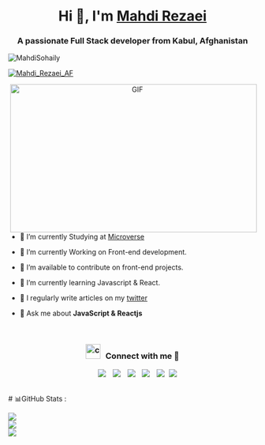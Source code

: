 <h1 align="center">Hi 👋, I'm <a href="https://mahdisohaily.github.io/Portfolio/" target="blank">
Mahdi Rezaei</a></h1>
<h3 align="center">A passionate Full Stack developer from Kabul, Afghanistan</h3>

<p align="left"> <img src="https://komarev.com/ghpvc/?username=MahdiSohaily&label=Profile%20views&color=blueviolet&style=flat" alt="MahdiSohaily" /> </p>

<p align="left"> <a href="https://twitter.com/Mahdi_Rezaei_AF" target="blank"><img src="https://img.shields.io/twitter/follow/Mahdi_Rezaei_AF?logo=twitter&style=for-the-badge" alt="Mahdi_Rezaei_AF" /></a> </p>

<a target="_blank" align="center">
  <img align="right" top="500" height="300" width="500" alt="GIF" src="https://github.com/mayankchaudhary26/Cool-Readme-ideas/blob/master/data/night%20code.gif">
</a>

- 📝 I’m currently Studying at <a href="https://microverse.org/" target="blank">Microverse</a>

- 🌱 I’m currently Working on Front-end development.

- 🤝 I’m available to contribute on front-end projects.

- 🌱 I’m currently learning Javascript & React.

- 📝 I regularly write articles on my <a href="https://twitter.com/Mahdi_Rezaei_AF" target="blank">twitter</a>

- 💬 Ask me about **JavaScript & Reactjs**

<br/>
<h3 align="center" > <img src="https://media.giphy.com/media/iY8CRBdQXODJSCERIr/giphy.gif" width="30" height="30" style="margin-right: 10px;" alt="contact with me">Connect with me 🤝 </h3>

<p align="center">

 <div align="center"  class="icons-social" style="margin-left: 10px;">
        <a style="margin-left: 10px;"  target="_blank" href="https://www.linkedin.com/in/mahdi-rezaei-74705713b">
   <img src="https://img.icons8.com/doodle/40/000000/linkedin--v2.png"></a>
        <a style="margin-left: 10px;" target="_blank" href="https://github.com/MahdiSohaily">
  <img src="https://img.icons8.com/doodle/40/000000/github--v1.png"></a>
  <a style="margin-left: 10px;" target="_blank" href="https://stackoverflow.com/users/11258461/mahdi-rezaei?tab=profile">
    <img src="https://img.icons8.com/external-tal-revivo-color-tal-revivo/40/000000/external-stack-overflow-is-a-question-and-answer-site-for-professional-logo-color-tal-revivo.png"></a>
    <a style="margin-left: 10px;" target="_blank" href="https://dev.to/mahdisohaily">
     <img src="https://img.icons8.com/external-sketchy-juicy-fish/0.6x/external-blog-online-services-sketchy-sketchy-juicy-fish.png"></a>
  <a style="margin-left: 10px;" target="_blank" href="https://twitter.com/Mahdi_Rezaei_AF">
   <img src="https://img.icons8.com/doodle/1x/twitter-squared--v2.png" ></a>
  <a style="margin-left: 5px;" target="_blank" href="#">
     <img src="https://img.icons8.com/plasticine/0.5x/resume.png" ></a>
      </div>

</p>
<br>
# 📊GitHub Stats :

![](https://github-readme-stats.vercel.app/api?username=MahdiSohaily&show_icons=true&theme=onedark)
<br/>
![](https://github-readme-streak-stats.herokuapp.com/?user=MahdiSohaily&&show_icons=true&theme=onedark)<br/>
![](https://github-readme-stats.vercel.app/api/top-langs/?username=MahdiSohaily&layout=compact&show_icons=true&theme=onedark)
